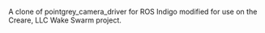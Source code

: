 A clone of pointgrey_camera_driver for ROS Indigo modified for use on the Creare, LLC Wake Swarm project.
